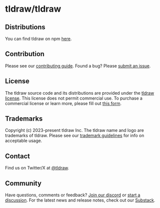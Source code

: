 # tldraw/tldraw

## Distributions

You can find tldraw on npm [here](https://www.npmjs.com/package/@tldraw/tldraw?activeTab=versions).

## Contribution

Please see our [contributing guide](https://github.com/tldraw/tldraw/blob/main/CONTRIBUTING.md). Found a bug? Please [submit an issue](https://github.com/tldraw/tldraw/issues/new).

## License

The tldraw source code and its distributions are provided under the [tldraw license](https://github.com/tldraw/tldraw/blob/master/LICENSE.md). This license does not permit commercial use. To purchase a commercial license or learn more, please fill out [this form](https://forms.gle/PmS4wNzngnbD3fb89).

## Trademarks

Copyright (c) 2023-present tldraw Inc. The tldraw name and logo are trademarks of tldraw. Please see our [trademark guidelines](https://github.com/tldraw/tldraw/blob/main/TRADEMARKS.md) for info on acceptable usage.

## Contact

Find us on Twitter/X at [@tldraw](https://twitter.com/tldraw).

## Community

Have questions, comments or feedback? [Join our discord](https://discord.gg/rhsyWMUJxd) or [start a discussion](https://github.com/tldraw/tldraw/discussions/new). For the latest news and release notes, check out our [Substack](https://tldraw.substack.com/).
